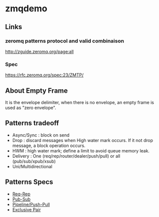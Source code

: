 # zmqdemo

## Links

### zeromq patterns protocol and valid combinaison
http://zguide.zeromq.org/page:all

### Spec
https://rfc.zeromq.org/spec:23/ZMTP/

## About Empty Frame

It is the envelope delimiter, when there is no envelope, an empty frame is used as "zero envelope".

## Patterns tradeoff

- Async/Sync : block on send
- Drop : discard messages when High water mark occurs. If it not drop message, a block operation occurs.
- HWM : high water mark; define a limit to avoid queue memory leak.
- Delivery : One (req/rep/router/dealer/push/pull) or all (pub/sub/xpub/xsub)
- Uni/Multidirectional

## Patterns Specs

- [Req-Rep](https://rfc.zeromq.org/spec:28/REQREP/)
- [Pub-Sub](https://rfc.zeromq.org/spec:29/PUBSUB/)
- [Pipeline/Push-Pull](http://rfc.zeromq.org/spec:30/PIPELINE)
- [Exclusive Pair](https://rfc.zeromq.org/spec:31/EXPAIR/)
